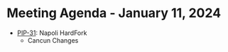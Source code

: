 # Meeting Agenda - January 11, 2024

* [PIP-31](https://github.com/maticnetwork/Polygon-Improvement-Proposals/blob/main/PIPs/PIP-31.md): Napoli HardFork
   * Cancun Changes
